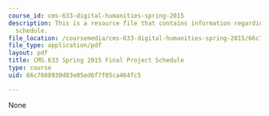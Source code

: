 ```yaml
---
course_id: cms-633-digital-humanities-spring-2015
description: This is a resource file that contains information regarding final project
  schedule.
file_location: /coursemedia/cms-633-digital-humanities-spring-2015/66c7608930d83e05ed6f7f05ca464fc5_MITCMS_633S15_FinalProject.pdf
file_type: application/pdf
layout: pdf
title: CMS.633 Spring 2015 Final Project Schedule
type: course
uid: 66c7608930d83e05ed6f7f05ca464fc5

---
```

None